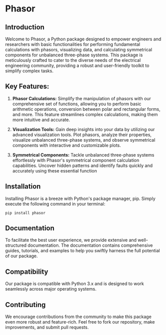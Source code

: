 # Phasor

## Introduction
Welcome to Phasor, a Python package designed to empower engineers and researchers with basic functionalities for performing fundamental calculations with phasors, visualizing data, and calculating symmetrical components for unbalanced three-phase systems. This package is meticulously crafted to cater to the diverse needs of the electrical engineering community, providing a robust and user-friendly toolkit to simplify complex tasks.


## Key Features:

1.  **Phasor Calculations:** Simplify the manipulation of phasors with our comprehensive set of functions, allowing you to perform basic arithmetic operations, conversion between polar and rectangular forms, and more. This feature streamlines complex calculations, making them more intuitive and accurate.
    
2.  **Visualization Tools:** Gain deep insights into your data by utilizing our advanced visualization tools. Plot phasors, analyze their properties, visualize unbalanced three-phase systems, and observe symmetrical components with interactive and customizable plots.
    
3.  **Symmetrical Components:** Tackle unbalanced three-phase systems effortlessly with Phasor's symmetrical component calculation capabilities. Uncover hidden patterns and identify faults quickly and accurately using these essential function

## Installation

Installing Phasor is a breeze with Python's package manager, pip. Simply execute the following command in your terminal:
```
pip install phasor 
```

## Documentation

To facilitate the best user experience, we provide extensive and well-structured documentation. The documentation contains comprehensive guides, tutorials, and examples to help you swiftly harness the full potential of our package.

## Compatibility

Our package is compatible with Python 3.x and is designed to work seamlessly across major operating systems.

## Contributing

We encourage contributions from the community to make this package even more robust and feature-rich. Feel free to fork our repository, make improvements, and submit pull requests.
